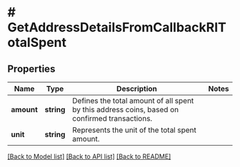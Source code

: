 # # GetAddressDetailsFromCallbackRITotalSpent

## Properties

Name | Type | Description | Notes
------------ | ------------- | ------------- | -------------
**amount** | **string** | Defines the total amount of all spent by this address coins, based on confirmed transactions. |
**unit** | **string** | Represents the unit of the total spent amount. |

[[Back to Model list]](../../README.md#models) [[Back to API list]](../../README.md#endpoints) [[Back to README]](../../README.md)
